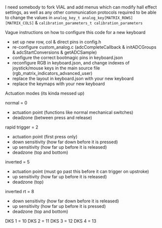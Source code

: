 I need somebody to fork VIAL and add menus which can modify hall effect settings, as well as any other communication protocols required to be able to change the values in `analog_key_t analog_key[MATRIX_ROWS][MATRIX_COLS]` & `calibration_parameters_t calibration_parameters`

Vague instructions on how to configure this code for a new keyboard
- set up new row, col & direct pins in config.h
- re-configure custom_analog.c (adcCompleteCallback & initADCGroups & adcStartConversions & getADCSample)
- configure the correct bootmagic pins in keyboard.json
- reconfigure RGB in keyboard.json, and change indexes of joystick/mouse keys in the main source file (rgb_matrix_indicators_advanced_user)
- replace the layout in keyboard.json with your new keyboard
- replace the keymaps with your new keyboard

Actuation modes (its kinda messed up)

normal = 0
- actuation point   (functions like normal mechanical switches)
- deadzone          (between press and release)

rapid trigger = 2
- actuation point   (first press only)
- down sensitivity  (how far down before it is pressed)
- up sensitivity    (how far up before it is released)
- deadzone          (top and bottom)

inverted = 5
- actuation point   (must go past this before it can trigger on upstroke)
- up sensitivity    (how far up before it is released)
- deadzone          (top)

inverted rt = 8
- down sensitivity  (how far down before it is released)
- up sensitivity    (how far up before it is pressed)
- deadzone          (top and bottom)

DKS 1 = 10
DKS 2 = 11
DKS 3 = 12
DKS 4 = 13